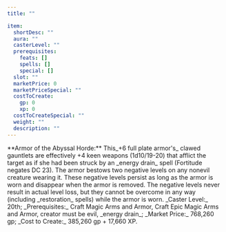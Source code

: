 ```yaml
---
title: ""

item:
  shortDesc: ""
  aura: ""
  casterLevel: ""
  prerequisites:
    feats: []
    spells: []
    special: []
  slot: ""
  marketPrice: 0
  marketPriceSpecial: ""
  costToCreate:
    gp: 0
    xp: 0
  costToCreateSpecial: ""
  weight: ""
  description: ""
---
```

<p id="armor-of-the-abyssal-horde">**Armor of the Abyssal Horde:** This_+6 full plate armor's_ clawed gauntlets are effectively +4 keen weapons (1d10/19-20) that afflict the target as if she had been struck by an _energy drain_ spell (Fortitude negates DC 23). The armor bestows two negative levels on any nonevil creature wearing it. These negative levels persist as long as the armor is worn and disappear when the armor is removed. The negative levels never result in actual level loss, but they cannot be overcome in any way (including _restoration_ spells) while the armor is worn.
_Caster Level:_ 20th; _Prerequisites:_ Craft Magic Arms and Armor, Craft Epic Magic Arms and Armor, creator must be evil, _energy drain_; _Market Price:_ 768,260 gp; _Cost to Create:_ 385,260 gp + 17,660 XP.

